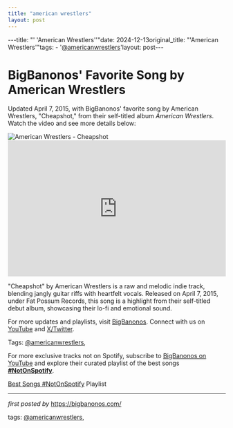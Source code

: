 ```yaml
---
title: "american wrestlers"
layout: post
---
```

---title: "' 'American Wrestlers''"date: 2024-12-13original_title: "'American Wrestlers'"tags:  - '[@americanwrestlers](/tags/americanwrestlers/)'layout: post---<!-- Post Title --><h1 >BigBanonos' Favorite Song by American Wrestlers</h1> <!-- Introductory Text --><p >Updated April 7, 2015, with BigBanonos' favorite song by American Wrestlers, "Cheapshot," from their self-titled album *American Wrestlers*. Watch the video and see more details below:</p> <!-- Featured Image --><div > <img src="https://fatpossum.com/cdn/shop/collections/IMG_6795_8bc67461-7f9a-4179-84f6-dfa3efd7fbf9_1200x1200.jpg?v=1626716900" alt="American Wrestlers - Cheapshot" /></div> <!-- YouTube Video Embed --><div > <iframe width="100%" height="315" src="https://www.youtube.com/embed/Ceb_mchSsFw" title="Cheapshot" frameborder="0" allow="accelerometer; autoplay; clipboard-write; encrypted-media; gyroscope; picture-in-picture; web-share" referrerpolicy="strict-origin-when-cross-origin" allowfullscreen></iframe></div> <!-- Song Information --><div > <p>"Cheapshot" by American Wrestlers is a raw and melodic indie track, blending jangly guitar riffs with heartfelt vocals. Released on April 7, 2015, under Fat Possum Records, this song is a highlight from their self-titled debut album, showcasing their lo-fi and emotional sound.</p></div> <!-- Footer Links --><div > <p>For more updates and playlists, visit <a href="https://bigbanonos.com/" target="_blank">BigBanonos</a>. Connect with us on <a href="https://www.youtube.com/[@BigBanonos](/tags/BigBanonos/)" target="_blank">YouTube</a> and <a href="https://x.com/bigbanonos" target="_blank">X/Twitter</a>.</p></div> <!-- Tags --><p >Tags: [@americanwrestlers](/tags/americanwrestlers/),</p><!--Subscribe and Playlist Links--><div>    <p>For more exclusive tracks not on Spotify, subscribe to <a href="https://www.youtube.com/[@BigBanonos](/tags/BigBanonos/)" target="_blank">BigBanonos on YouTube</a> and explore their curated playlist of the best songs <strong>[#NotOnSpotify](/tags/NotOnSpotify/)</strong>.</p>    <p><a href="https://www.youtube.com/playlist?list=PLtuNtuTatqI0kFahUCbtbfenC_ET5O_tr" target="_blank">Best Songs [#NotOnSpotify](/tags/NotOnSpotify/) Playlist<br /></a></p></div><hr /><p><em>first posted by</em> <a href="https://bigbanonos.com/" rel="noopener" target="_new">https://bigbanonos.com/</a></p><p>tags: [@americanwrestlers](/tags/americanwrestlers/),</p>